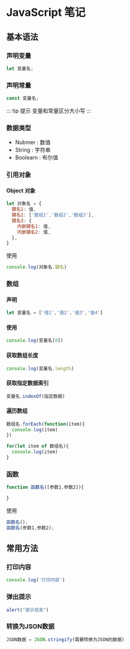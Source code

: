 # JavaScript 笔记

## 基本语法

### 声明变量

``` JavaScript
let 变量名;
```

### 声明常量

``` JavaScript
const 变量名;
```

::: tip 提示
变量和常量区分大小写
:::

### 数据类型

* Nubmer : 数值
* String : 字符串
* Boolearn : 布尔值

### 引用对象

#### Object 对象

``` JavaScript
let 对象名 = {
  键名1: 值,
  键名2: ['数组1','数组2','数组3'],
  键名3: {
    内嵌键名1: 值,
    内嵌键名2: 值,
  },
}
```

使用

``` JavaScript
console.log(对象名.键名)
```

### 数组

#### 声明

``` JavaScript
let 变量名 = ['值1','值2','值3','值4']
```

#### 使用

``` JavaScript
console.log(变量名[0])
```

#### 获取数组长度

``` JavaScript
console.log(变量名.length)
```

#### 获取指定数据索引

``` JavaScript
变量名.indexOf(指定数据)
```

#### 遍历数组

``` JavaScript
数组名.forEach(function(item){
  console.log(item)
})
```

``` JavaScript
for(let item of 数组名){
  console.log(item)
}
```

### 函数

``` JavaScript
function 函数名([参数1,参数2]){

}
```

使用

``` JavaScript
函数名();
函数名(参数1,参数2);
```

## 常用方法

### 打印内容

``` JavaScript
console.log('打印内容')
```

### 弹出提示

``` JavaScript
alert("提示信息")
```

### 转换为JSON数据

``` JavaScript
JSON数据 = JSON.stringify(需要转换为JSON的数据)
```
